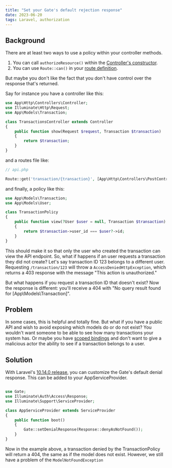 ```yaml
---
title: "Set your Gate's default rejection response"
date: 2023-06-20
tags: Laravel, authorization
---
```

## Background
There are at least two ways to use a policy within your controller methods.

1. You can call `authorizeResource()` within the [Controller's constructor](https://laravel.com/docs/10.x/authorization#authorizing-resource-controllers).
2. You can use `Route::can()` in your [route definition](https://laravel.com/docs/10.x/authorization#via-middleware).

But maybe you don't like the fact that you don't have control over the response that's returned.

Say for instance you have a controller like this:

```php
use App\Http\Controllers\Controller;
use Illuminate\Http\Request;
use App\Models\Transaction;

class TransactionsController extends Controller
{
    public function show(Request $request, Transaction $transaction)
    {
        return $transaction;
    }
}
```

and a routes file like:
```php
// api.php

Route::get('transaction/{transaction}', [App\Http\Controllers\PostController::class, 'show'])->can('view', 'transaction');
```

and finally, a policy like this:

```php
use App\Models\Transaction;
use App\Models\User;

class TransactionPolicy
{
    public function view(?User $user = null, Transaction $transaction): bool
    {
        return $transaction->user_id === $user?->id;
    }
}
```

This should make it so that only the user who created the transaction can view the API endpoint.  So, what if happens if an user requests a transaction they did not create? Let's say transaction ID 123 belongs to a different user. Requesting `/transaction/123` will throw a `AccessDeniedHttpException`, which returns a 403 response with the message "This action is unauthorized."

But what happens if you request a transaction ID that doesn't exist? Now the response is different: you'll receive a 404 with "No query result found for \[App\\Models\\Transaction\]".

## Problem
In some cases, this is helpful and totally fine. But what if you have a public API and wish to avoid exposing which models do or do not exist?  You wouldn't want someone to be able to see how many transactions your system has. Or maybe you have [scoped bindings](https://laravel.com/docs/10.x/routing#implicit-model-binding-scoping) and don't want to give a malicious actor the ability to see if a transaction belongs to a user.

## Solution
With Laravel's [10.14.0 release](https://github.com/laravel/framework/releases/tag/v10.14.0), you can customize the Gate's default denial response. This can be added to your AppServiceProvider.

```php

use Gate;
use Illuminate\Auth\Access\Response;
use Illuminate\Support\ServiceProvider;

class AppServiceProvider extends ServiceProvider
{
    public function boot()
    {
        Gate::setDenialResponse(Response::denyAsNotFound());
    }
}
```

Now in the example above, a transaction denied by the TransactionPolicy will return a 404, the same as if the model does not exist. However, we still have a problem of the `ModelNotFoundException`
